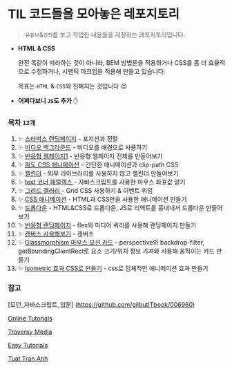 # TIL 코드들을 모아놓은 레포지토리

> `유튜브`&`강의`를 보고 작업한 내용들을 저장하는 레포지토리입니다.

- **HTML & CSS**

  완전 똑같이 따라하는 것이 아니라, BEM 방법론을 적용하거나 CSS를 좀 더 효율적으로 수정하거나, 시맨틱 마크업을 적용해 만들고 있습니다.

  목표는 `HTML` & `CSS`와 친해지는 것입니다 😉

- **어쩌다보니 `JS`도 추가** ✋

### 목차 `12개`

1. ✨ [스타벅스 랜딩페이지](./1_starbucks) - 포지션과 정렬
2. ✨ [비디오 백그라운드](./2_video) - 비디오를 배경으로 사용하기
3. ✨ [반응형 웹페이지1](./3_responsiveWeb1) - 반응형 웹페이지 전체를 만들어보기
4. ✨ [파도 CSS 애니메이션](./4_waterWave) - 간단한 애니메이션과 clip-path CSS
5. ✨ [캘린더](./5_calendar) - 외부 라이브러리를 사용하지 않고 캘린더 만들어보기
6. ✨ [text 코너 패럴렉스 ](./6_textParallax) - 자바스크립트를 사용한 마우스 좌표값 얻기
7. ✨ [그리드 갤러리 ](./7_gallery) - Grid CSS 사용하기 & 이벤트 위임
8. ✨ [CSS 애니메이션](./8_cssAnimation) - HTML과 CSS만을 사용한 애니메이션 만들기
9. ✨ [드롭다운](./9_dropBox) - HTML&CSS로 드롭다운, JS로 리액트를 흉내내서 드롭다운 만들어보기
10. ✨ [반응형 랜딩페이지](./10_responsiveLandingPage) - flex와 미디어 쿼리를 사용해 랜딩페이지 만들기
11. ✨ [캔버스 사용해보기](./11_canvas) - 캔버스
12. ✨ [Glassmorphism 마우스 모션 카드](./12_glassmorphism) - perspective와 backdrop-filter, getBoundingClientRect로 요소 크기/위치 정보 가져와 사용해 움직이는 카드 만들기
13. ✨ [Isometric 효과 CSS로 만들기](./13_isometric) - css로 입체적인 애니메이션 효과 만들기

### 참고

[모던_자바스크립트_입문] (https://github.com/gilbutITbook/006960)

[Online Tutorials](https://www.youtube.com/channel/UCbwXnUipZsLfUckBPsC7Jog)

[Traversy Media](https://www.youtube.com/channel/UC29ju8bIPH5as8OGnQzwJyA)

[Easy Tutorials](https://www.youtube.com/channel/UCkjoHfkLEy7ZT4bA2myJ8xA)

[Tuat Tran Anh](https://www.youtube.com/channel/UCnNgtK4tGlWcceXVzoyTg8Q)
